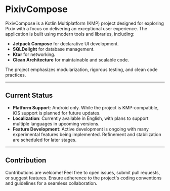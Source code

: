# PixivCompose

PixivCompose is a Kotlin Multiplatform (KMP) project designed for exploring Pixiv with a focus on delivering an exceptional user experience. The application is built using modern tools and libraries, including:

- **Jetpack Compose** for declarative UI development.
- **SQLDelight** for database management.
- **Ktor** for networking.
- **Clean Architecture** for maintainable and scalable code.

The project emphasizes modularization, rigorous testing, and clean code practices.

---

## Current Status
- **Platform Support**: Android only. While the project is KMP-compatible, iOS support is planned for future updates.
- **Localization**: Currently available in English, with plans to support multiple languages in upcoming versions.
- **Feature Development**: Active development is ongoing with many experimental features being implemented. Refinement and stabilization are scheduled for later stages.

---

## Contribution
Contributions are welcome! Feel free to open issues, submit pull requests, or suggest features. Ensure adherence to the project's coding conventions and guidelines for a seamless collaboration.
